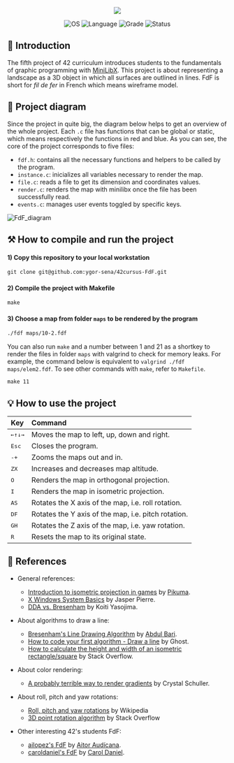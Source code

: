 <p align="center">
    <img src="https://user-images.githubusercontent.com/102881479/215300387-7f7f63bb-9481-4261-be3d-c3694726481a.png">
</p>

<p align="center">
    <img src="https://img.shields.io/badge/OS-Linux-blue" alt="OS">
    <img src="https://img.shields.io/badge/Language-C%20%7C%20C%2B%2B-blue.svg" alt="Language">
    <img src="https://img.shields.io/badge/Grade-125%2F100-brightgreen.svg" alt="Grade">
    <img src="https://img.shields.io/badge/Status-Completed-brightgreen.svg" alt="Status">
</p>

## 📣 Introduction
The fifth project of 42 curriculum introduces students to the fundamentals of graphic programming with [MiniLibX](https://github.com/42Paris/minilibx-linux). This project is about representing a landscape as a 3D object in which all surfaces are outlined in lines. FdF is short for _fil de fer_ in French which means wireframe model.

## 💭 Project diagram

Since the project in quite big, the diagram below helps to get an overview of the whole project. Each `.c` file has functions that can be global or static, which means respectively the functions in red and blue. As you can see, the core of the project corresponds to five files:

- `fdf.h`: contains all the necessary functions and helpers to be called by the program.
- `instance.c`: inicializes all variables necessary to render the map.
- `file.c`: reads a file to get its dimension and coordinates values.
- `render.c`: renders the map with minilibx once the file has been successfully read.
- `events.c`: manages user events toggled by specific keys.

![FdF_diagram](https://user-images.githubusercontent.com/102881479/215330949-aed990c5-4f30-4580-8109-5b49050e9280.jpg)

## ⚒️ How to compile and run the project

#### 1) Copy this repository to your local workstation

```html
git clone git@github.com:ygor-sena/42cursus-FdF.git
```

#### 2) Compile the project with Makefile

```html
make
```

#### 3) Choose a map from folder `maps` to be rendered by the program

```html
./fdf maps/10-2.fdf
```

You can also run `make` and a number between 1 and 21 as a shortkey to render the files in folder `maps` with valgrind to check for memory leaks. For example, the command below is equivalent to `valgrind ./fdf maps/elem2.fdf`. To see other commands with `make`, refer to `Makefile`.

```
make 11
```

## 💡 How to use the project

| Key | Command |
|:----|:----|
| <kbd>←</kbd><kbd>↑</kbd><kbd>↓</kbd><kbd>→</kbd>  |  Moves the map to left, up, down and right. |
| <kbd>Esc</kbd>  | Closes the program.  |
| <kbd>-</kbd><kbd>+</kbd>  | Zooms the maps out and in. |
| <kbd>Z</kbd><kbd>X</kbd>  | Increases and decreases map altitude. |
| <kbd>O</kbd>  |  Renders the map in orthogonal projection. |
| <kbd>I</kbd>  |  Renders the map in isometric projection. |
| <kbd>A</kbd><kbd>S</kbd>  |  Rotates the X axis of the map, i.e. roll rotation. |
| <kbd>D</kbd><kbd>F</kbd>  |  Rotates the Y axis of the map, i.e. pitch rotation. |
| <kbd>G</kbd><kbd>H</kbd> | Rotates the Z axis of the map, i.e. yaw rotation.  |
| <kbd>R</kbd>  |  Resets the map to its original state. |


## 📖 References

- General references:
    - [Introduction to isometric projection in games](https://pikuma.com/blog/isometric-projection-in-games) by [Pikuma](https://www.youtube.com/@pikuma).
    - [X Windows System Basics](https://magcius.github.io/xplain/article/index.html) by Jasper Pierre.
    - [DDA vs. Bresenham](https://www.youtube.com/watch?v=K92zQcSrc7Y&list=PL9k0QJ76ydSTPF_cOXArVyae6VflQJFOH&index=3) by Koiti Yasojima.

- About algorithms to draw a line:
    - [Bresenham's Line Drawing Algorithm](https://www.youtube.com/watch?v=RGB-wlatStc&t=2286s) by [Abdul Bari](https://www.youtube.com/@abdul_bari).
    - [How to code your first algorithm - Draw a line](https://jstutorial.medium.com/how-to-code-your-first-algorithm-draw-a-line-ca121f9a1395) by Ghost.
    - [How to calculate the height and width of an isometric rectangle/square](https://stackoverflow.com/questions/4615116/how-to-calculate-the-height-and-width-of-an-isometric-rectangle-square) by Stack Overflow.

- About color rendering:
    - [A probably terrible way to render gradients](https://dev.to/freerangepixels/a-probably-terrible-way-to-render-gradients-1p3n) by Crystal Schuller.
- About roll, pitch and yaw rotations:
    - [Roll, pitch and yaw rotations](https://de.wikipedia.org/wiki/Roll-Nick-Gier-Winkel) by Wikipedia
    - [3D point rotation algorithm](https://stackoverflow.com/questions/34050929/3d-point-rotation-algorithm) by Stack Overflow
- Other interesting 42's students FdF:
    - [ailopez's FdF](https://github.com/ailopez-o/42Barcelona-FdF) by [Aitor Audícana](https://github.com/ailopez-o).
    - [caroldaniel's FdF](https://github.com/caroldaniel/42sp-cursus-fdf) by [Carol Daniel](https://github.com/caroldaniel/).
